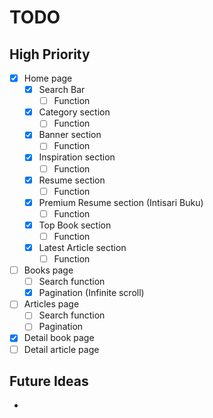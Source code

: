 # TODO

## High Priority

- [x] Home page
  - [x] Search Bar
    - [ ] Function
  - [x] Category section
    - [ ] Function
  - [x] Banner section
    - [ ] Function
  - [x] Inspiration section
    - [ ] Function
  - [x] Resume section
    - [ ] Function
  - [x] Premium Resume section (Intisari Buku)
    - [ ] Function
  - [x] Top Book section
    - [ ] Function
  - [x] Latest Article section
    - [ ] Function

- [ ] Books page
  - [ ] Search function
  - [x] Pagination (Infinite scroll)

- [ ] Articles page
  - [ ] Search function
  - [ ] Pagination
  
- [x] Detail book page
- [ ] Detail article page

## Future Ideas

-